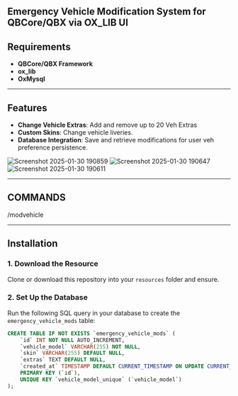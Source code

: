 ## Emergency Vehicle Modification System for QBCore/QBX via OX_LIB UI

## Requirements
- **QBCore/QBX Framework**
- **ox_lib**
- **OxMysql**

---

## Features

- **Change Vehicle Extras**: Add and remove up to 20 Veh Extras
- **Custom Skins**: Change vehicle liveries.
- **Database Integration**: Save and retrieve modifications for user veh preference persistence.

![Screenshot 2025-01-30 190859](https://github.com/user-attachments/assets/5b62ed1c-a2e7-4b71-b89a-47df75792435)
![Screenshot 2025-01-30 190647](https://github.com/user-attachments/assets/86eda620-02b0-4841-9939-d02b35a4e4d5)
![Screenshot 2025-01-30 190611](https://github.com/user-attachments/assets/dea93887-7598-4896-aee2-294e8a4d009d)

---

## COMMANDS
 /modvehicle

---

## Installation

### 1. Download the Resource
Clone or download this repository into your `resources` folder and ensure.

### 2. Set Up the Database
Run the following SQL query in your database to create the `emergency_vehicle_mods` table:

```sql
CREATE TABLE IF NOT EXISTS `emergency_vehicle_mods` (
    `id` INT NOT NULL AUTO_INCREMENT,
    `vehicle_model` VARCHAR(255) NOT NULL,
    `skin` VARCHAR(255) DEFAULT NULL,
    `extras` TEXT DEFAULT NULL,
    `created_at` TIMESTAMP DEFAULT CURRENT_TIMESTAMP ON UPDATE CURRENT_TIMESTAMP,
    PRIMARY KEY (`id`),
    UNIQUE KEY `vehicle_model_unique` (`vehicle_model`)
);
```
